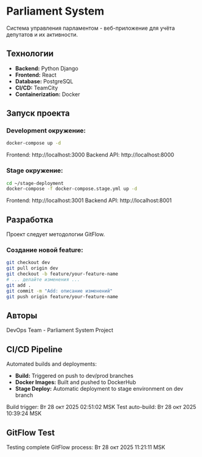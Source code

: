 # Parliament System

Система управления парламентом - веб-приложение для учёта депутатов и их активности.

## Технологии

- **Backend:** Python Django
- **Frontend:** React
- **Database:** PostgreSQL
- **CI/CD:** TeamCity
- **Containerization:** Docker

## Запуск проекта

### Development окружение:
```bash
docker-compose up -d
```

Frontend: http://localhost:3000
Backend API: http://localhost:8000

### Stage окружение:
```bash
cd ~/stage-deployment
docker-compose -f docker-compose.stage.yml up -d
```

Frontend: http://localhost:3001
Backend API: http://localhost:8001

## Разработка

Проект следует методологии GitFlow.

### Создание новой feature:
```bash
git checkout dev
git pull origin dev
git checkout -b feature/your-feature-name
# ... делайте изменения ...
git add .
git commit -m "Add: описание изменений"
git push origin feature/your-feature-name
```

## Авторы

DevOps Team - Parliament System Project

## CI/CD Pipeline

Automated builds and deployments:
- **Build:** Triggered on push to dev/prod branches
- **Docker Images:** Built and pushed to DockerHub
- **Stage Deploy:** Automatic deployment to stage environment on dev branch

Build trigger: Вт 28 окт 2025 02:51:02 MSK
Test auto-build: Вт 28 окт 2025 10:39:24 MSK

## GitFlow Test
Testing complete GitFlow process: Вт 28 окт 2025 11:21:11 MSK
